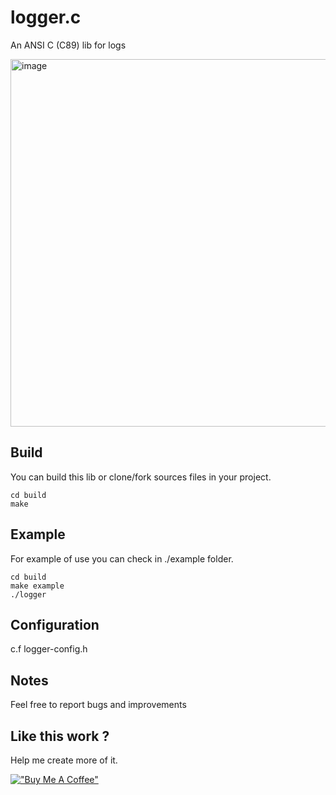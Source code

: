 # logger.c

An ANSI C (C89) lib for logs

<img width="588" alt="image" src="https://user-images.githubusercontent.com/15613425/141855281-0a910dbc-3532-4e43-888e-8f5e60aeaddf.png">

## Build

You can build this lib or clone/fork sources files in your project.

```
cd build 
make
```

## Example

For example of use you can check in ./example folder.

```
cd build
make example
./logger
```

## Configuration

c.f logger-config.h

## Notes

Feel free to report bugs and improvements

## Like this work ? 

Help me create more of it.

[!["Buy Me A Coffee"](https://www.buymeacoffee.com/assets/img/custom_images/orange_img.png)](https://www.buymeacoffee.com/n67094)
